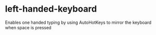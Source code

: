 # left-handed-keyboard
Enables one handed typing by using AutoHotKeys to mirror the keyboard when space is pressed
